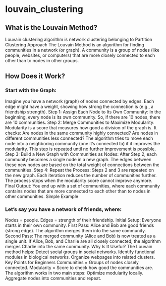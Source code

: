 # louvain_clustering
## What is the Louvain Method?
Louvain clustering algorithm is network clustering belonging to Partition Clustering Approach
The Louvain Method is an algorithm for finding communities in a network (or graph). A community is a group of nodes (like people, websites, or computers) that are more closely connected to each other than to nodes in other groups.
## How Does it Work?
### Start with the Graph:
Imagine you have a network (graph) of nodes connected by edges. Each edge might have a weight, showing how strong the connection is (e.g., a friendship strength).
Step 1: Assign Each Node to Its Own Community:
In the beginning, every node is its own community. So, if there are 10 nodes, there are 10 communities.
Step 2: Merge Communities to Maximize Modularity:
Modularity is a score that measures how good a division of the graph is. It checks:
Are nodes in the same community highly connected?
Are nodes in different communities less connected?
The algorithm tries to move each node into a neighboring community (one it’s connected to) if it improves the modularity.
This step is repeated until no further improvement is possible.
Step 3: Build a New Graph with Communities as Nodes:
After Step 2, each community becomes a single node in a new graph.
The edges between these new nodes are based on the total weight of connections between the communities.
Step 4: Repeat the Process:
Steps 2 and 3 are repeated on the new graph. Each iteration reduces the number of communities further.
The process stops when the modularity score cannot improve anymore.
Final Output:
You end up with a set of communities, where each community contains nodes that are more connected to each other than to nodes in other communities.
Simple Example
### Let’s say you have a network of friends, where:
Nodes = people.
Edges = strength of their friendship.
Initial Setup:
Everyone starts in their own community.
First Pass:
Alice and Bob are good friends (strong edge). The algorithm merges them into the same community.
Second Pass:
The merged community (Alice and Bob) is now treated as a single unit.
If Alice, Bob, and Charlie are all closely connected, the algorithm merges Charlie into the same community.
Why Is It Useful?
The Louvain method helps:
Detect social groups in social networks.
Identify functional modules in biological networks.
Organize webpages into related clusters.
Key Points for Beginners
Communities = Groups of nodes closely connected.
Modularity = Score to check how good the communities are.
The algorithm works in two main steps:
Optimize modularity locally.
Aggregate nodes into communities and repeat.

